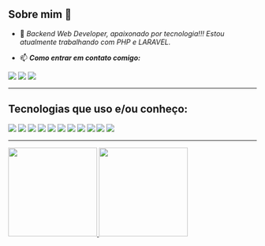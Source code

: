 Sobre mim 👋
---

- 🔭 *Backend Web Developer, apaixonado por tecnologia!!! Estou atualmente trabalhando com PHP e LARAVEL.*

- 📫 ***Como entrar em contato comigo:***

[<img src="https://img.shields.io/badge/linkedin-%230077B5.svg?&style=for-the-badge&logo=linkedin&logoColor=white" />](https://www.linkedin.com/in/asmartins999/) 
[<img src="https://img.shields.io/badge/WhatsApp-25D366?style=for-the-badge&logo=whatsapp&logoColor=white" />](https://wa.me/5511973406024) 
[<img src="https://img.shields.io/badge/Telegram-2CA5E0?style=for-the-badge&logo=telegram&logoColor=white" />](https://t.me/asmartins)

---
## Tecnologias que uso e/ou conheço:
[<img src="https://img.shields.io/badge/Laravel-FF2D20?style=for-the-badge&logo=laravel&logoColor=white" />](https://laravel.com/) 
[<img src="https://img.shields.io/badge/PHP-777BB4?style=for-the-badge&logo=php&logoColor=white" />](https://www.php.net/) 
[<img src="https://img.shields.io/badge/HTML5-E34F26?style=for-the-badge&logo=html5&logoColor=white" />](https://html.com/) 
[<img src="https://img.shields.io/badge/CSS3-1572B6?style=for-the-badge&logo=css3&logoColor=white" />](https://www.w3.org/Style/CSS/Overview.en.html#translations) 
[<img src="https://img.shields.io/badge/JavaScript-F7DF1E?style=for-the-badge&logo=javascript&logoColor=black" />](https://www.javascript.com/) 
[<img src="https://img.shields.io/badge/Microsoft_SQL_Server-CC2927?style=for-the-badge&logo=microsoft-sql-server&logoColor=white" />](https://www.microsoft.com/pt-br/sql-server/sql-server-downloads)
[<img src="https://img.shields.io/badge/MySQL-00000F?style=for-the-badge&logo=mysql&logoColor=white" />](https://www.mysql.com/)
[<img src="https://img.shields.io/badge/Git-F05032?style=for-the-badge&logo=git&logoColor=white" />](https://git-scm.com/) 
[<img src="https://img.shields.io/badge/Docker-2CA5E0?style=for-the-badge&logo=docker&logoColor=white" />](https://www.docker.com/) 
[<img src="https://img.shields.io/badge/Apache-D22128?style=for-the-badge&logo=Apache&logoColor=white" />](https://www.apache.org/) 
[<img src="https://img.shields.io/badge/Linux-FCC624?style=for-the-badge&logo=linux&logoColor=black" />](https://www.linux.org/)

---

<div>
<a href="https://github.com/andersonsoaresmartins">
<img height="180em" src="https://github-readme-stats.vercel.app/api/top-langs/?username=andersonsoaresmartins&layout=compact&langs_count=7&theme="/>
<img height="180em" src="https://github-readme-stats.vercel.app/api?username=andersonsoaresmartins&show_icons=true&theme=&include_all_commits=true&count_private=true"/>
</div>


<!--
| <a href="https://github.com/anuraghazra/github-readme-stats"><img align="center" src="[https://github-readme-stats.vercel.app/api?username=andersonsoaresmartins&show_icons=true&count_private=true&hide_border=true](https://github-readme-stats.vercel.app/api?username=andersonsoaresmartins&show_icons=true&include_all_commits=true&count_private=true&hide_border=true)" alt="Anderson's github stats" /></a> | <a href="https://github.com/anuraghazra/github-readme-stats"><img align="center" src="https://github-readme-stats.vercel.app/api/top-langs/?username=andersonsoaresmartins&layout=compact&theme=buefy&hide_border=true" /></a> |
| ------------- | ------------- |

---
## O que eu fiz essa semana:

[![willianrod's wakatime stats](https://github-readme-stats.vercel.app/api/wakatime?username=asmartins)](https://github.com/anuraghazra/github-readme-stats)

-->
